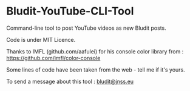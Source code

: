 # Bludit-YouTube-CLI-Tool
Command-line tool to post YouTube videos as new Bludit posts.

Code is under MIT Licence.

Thanks to IMFL (github.com/aafulei) for his console color library from :
https://github.com/imfl/color-console

Some lines of code have been taken from the web - tell me if it's yours.

To send a message about this tool : bludit@jnss.eu

